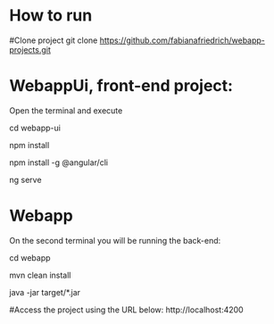 # How to run

#Clone project
git clone https://github.com/fabianafriedrich/webapp-projects.git

# WebappUi, front-end project:
Open the terminal and execute

cd webapp-ui

npm install

npm install -g @angular/cli

ng serve

# Webapp
On the second terminal you will be running the back-end:

cd webapp

mvn clean install

java -jar target/*.jar

#Access the project using the URL below:
http://localhost:4200
